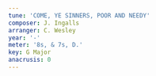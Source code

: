 ```yaml
---
tune: 'COME, YE SINNERS, POOR AND NEEDY'
composer: J. Ingalls
arranger: C. Wesley
year: '-'
meter: '8s, & 7s, D.'
key: G Major
anacrusis: 0
---
```

